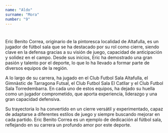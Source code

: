 ```yaml
---
name: "Aldo"
surname: "Mora"
number: "9"
---
```


#

Eric Benito Correa, originario de la pintoresca localidad de Altafulla, es un jugador de fútbol sala que se ha destacado por su rol como cierre, siendo clave en la defensa gracias a su visión de juego, capacidad de anticipación y solidez en el campo. Desde sus inicios, Eric ha demostrado una gran pasión y talento por el deporte, lo que lo ha llevado a formar parte de diversos equipos de la región.

A lo largo de su carrera, ha jugado en el Club Futbol Sala Altafulla, el Gimnàstic de Tarragona Futsal, el Club Futbol Sala El Catllar y el Club Futbol Sala Torredembarra. En cada uno de estos equipos, ha dejado su huella como un jugador comprometido, que aporta experiencia, liderazgo y una gran capacidad defensiva.

Su trayectoria lo ha convertido en un cierre versátil y experimentado, capaz de adaptarse a diferentes estilos de juego y siempre buscando mejorar en cada partido. Eric Benito Correa es un ejemplo de dedicación al fútbol sala, reflejando en su carrera un profundo amor por este deporte.
